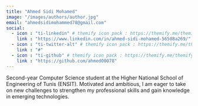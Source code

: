 ```yaml
---
title: "Ahmed Sidi Mohamed"
image: "/images/authors/author.jpg"
email: "ahmedsidimohammed78@gmail.com"
social:
  - icon : "ti-linkedin" # themify icon pack : https://themify.me/themify-icons
    link : "https://www.linkedin.com/in/ahmed-sidi-mohamed-56508a269/"
  - icon : "ti-twitter-alt" # themify icon pack : https://themify.me/themify-icons
    link : "#"
  - icon : "ti-github" # themify icon pack : https://themify.me/themify-icons
    link : "https://github.com/ahmed00078"
---
```


Second-year Computer Science student at the Higher National School of Engineering of Tunis (ENSIT). Motivated and ambitious, I am eager to take on new challenges to strengthen my professional skills and gain knowledge in emerging technologies.